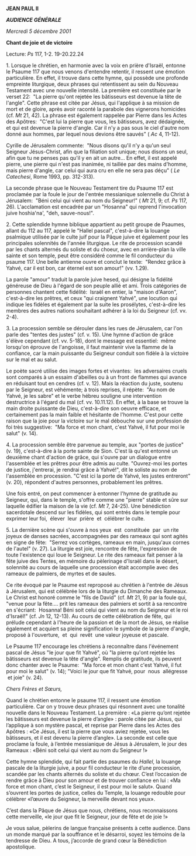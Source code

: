 **JEAN PAUL II**

***AUDIENCE GÉNÉRALE***

*Mercredi 5 décembre 2001*

**Chant de joie et de victoire**

Lecture:
*Ps* 117, 1-2. 19-20.22.24

1. Lorsque le chrétien, en harmonie avec la voix en prière d'Israël, entonne le Psaume 117 que nous venons d'entendre retentir, il ressent une émotion particulière. En effet, il trouve dans cette hymne, qui possède une profonde empreinte liturgique, deux phrases qui retentissent au sein du Nouveau Testament avec une nouvelle intensité. La première est constituée par le verset 22:  "La pierre qu'ont rejetée les bâtisseurs est devenue la tête de l'angle". Cette phrase est citée par Jésus, qui l'applique à sa mission de mort et de gloire, après avoir raconté la parabole des vignerons homicides (cf.
*Mt* 21, 42). La phrase est également rappelée par Pierre dans les Actes des Apôtres:  "C'est lui la pierre que vous, les bâtisseurs, avez dédaignée, et qui est devenue la pierre d'angle. Car il n'y a pas sous le ciel d'autre nom donné aux hommes, par lequel nous devions être sauvés" (
*Ac* 4, 11-12).

Cyrille de Jérusalem commente:  "Nous disons qu'il n'y a qu'un seul Seigneur Jésus-Christ, afin que la filiation soit unique; nous disons un seul, afin que tu ne penses pas qu'il y en ait un autre... En effet, il est appelé pierre, une pierre qui n'est pas inanimée, ni taillée par des mains d'homme, mais pierre d'angle, car celui qui aura cru en elle ne sera pas déçu" (
*Le Catechesi*, Rome 1993, pp. 312-313).

La seconde phrase que le Nouveau Testament tire du Psaume 117 est proclamée par la foule le jour de l'entrée messianique solennelle du Christ à Jérusalem:  "Béni celui qui vient au nom du Seigneur!" (
*Mt* 21, 9; cf.
*Ps* 117, 26). L'acclamation est encadrée par un "Hosanna" qui reprend l'invocation juive hoshia'na', "deh, sauve-nous!".

2. Cette splendide hymne biblique appartient au petit groupe de Psaumes, allant du 112 au 117, appelé le "Hallel pascal", c'est-à-dire la louange psalmique utilisée par le culte juif pour la Pâque juive et également pour les principales solennités de l'année liturgique. Le rite de procession scandé par les chants alternés du soliste et du choeur, avec en arrière-plan la ville sainte et son temple, peut être considéré comme le fil conducteur du psaume 117. Une belle antienne ouvre et conclut le texte:  "Rendez grâce à Yahvé, car il est bon, car éternel est son amour!" (vv. 1.29).

La parole "amour" traduit la parole juive hesed, qui désigne la fidélité généreuse de Dieu à l'égard de son peuple allié et ami. Trois catégories de personnes chantent cette fidélité:  Israël en entier, la "maison d'Aaron", c'est-à-dire les prêtres, et ceux "qui craignent Yahvé", une locution qui indique les fidèles et également par la suite les prosélytes, c'est-à-dire les membres des autres nations souhaitant adhérer à la loi du Seigneur (cf. vv. 2-4).

3. La procession semble se dérouler dans les rues de Jérusalem, car l'on parle des "tentes des justes" (cf. v. 15). Une hymne d'action de grâce s'élève cependant (cf. vv. 5-18), dont le message est essentiel:  même lorsqu'on éprouve de l'angoisse, il faut maintenir vive la flamme de la confiance, car la main puissante du Seigneur conduit son fidèle à la victoire sur le mal et au salut.

Le poète sacré utilise des images fortes et vivantes:  les adversaires cruels sont comparés à un essaim d'abeilles ou à un front de flammes qui avance en réduisant tout en cendres (cf. v. 12). Mais la réaction du juste, soutenu par le Seigneur, est véhémente; à trois reprises, il répète:  "Au nom de Yahvé, je les sabre" et le verbe hébreu souligne une intervention destructrice à l'égard du mal (cf. vv. 10.11.12). En effet, à la base se trouve la main droite puissante de Dieu, c'est-à-dire son oeuvre efficace, et certainement pas la main faible et hésitante de l'homme. C'est pour cette raison que la joie pour la victoire sur le mal débouche sur une profession de foi très suggestive:  "Ma force et mon chant, c'est Yahvé, il fut pour moi le salut" (v. 14).

4. La procession semble être parvenue au temple, aux "portes de justice" (v. 19), c'est-à-dire à la porte sainte de Sion. C'est là qu'est entonné un deuxième chant d'action de grâce, qui s'ouvre par un dialogue entre l'assemblée et les prêtres pour être admis au culte. "Ouvrez-moi les portes de justice, j'entrerai, je rendrai grâce à Yahvé!", dit le soliste au nom de l'assemblée en procession. "C'est ici la porte de Yahvé, les justes entreront" (v. 20), répondent d'autres personnes, probablement les prêtres.

Une fois entré, on peut commencer à entonner l'hymne de gratitude au Seigneur, qui, dans le temple, s'offre comme une "pierre" stable et sûre sur laquelle édifier la maison de la vie (cf. *Mt* 7, 24-25). Une bénédiction sacerdotale descend sur les fidèles, qui sont entrés dans le temple pour exprimer leur foi,  élever  leur  prière  et  célébrer le culte.

5. La dernière scène qui s'ouvre à nos yeux  est  constituée  par  un rite joyeux de danses sacrées, accompagnées par des rameaux qui sont agités en signe de fête:  "Serrez vos cortèges, rameaux en main, jusqu'aux cornes de l'autel" (v. 27). La liturgie est joie, rencontre de fête, l'expression de toute l'existence qui loue le Seigneur. Le rite des rameaux fait penser à la fête juive des Tentes, en mémoire du pèlerinage d'Israël dans le désert, solennité au cours de laquelle une procession était accomplie avec des rameaux de palmiers, de myrtes et de saules.

Ce rite évoqué par le Psaume est reproposé au chrétien à l'entrée de Jésus à Jérusalem, qui est célébrée lors de la liturgie du Dimanche des Rameaux. Le Christ est honoré comme le "fils de David" (cf. *Mt* 21, 9) par la foule qui, "venue pour la fête.... prit les rameaux des palmiers et sortit à sa rencontre en s'écriant:  Hosanna! Béni soit celui qui vient au nom du Seigneur et le roi d'Israël!" (cf. *Jn* 12, 12-13). Au cours de cette célébration de fête, qui prélude cependant à l'heure de la passion et de la mort de Jésus, se réalise également et acquiert sa pleine signification le symbole de la pierre d'angle, proposé à l'ouverture,  et  qui  revêt  une valeur joyeuse et pascale.

Le Psaume 117 encourage les chrétiens à reconnaître dans l'événement pascal de Jésus "le jour que fit Yahvé", où "la pierre qu'ont rejetée les bâtisseurs est devenue la tête d'angle". Remplis de gratitude, ils peuvent donc chanter avec le Psaume:  "Ma force et mon chant c'est Yahvé, il fut pour moi le salut" (v. 14); "Voici le jour que fit Yahvé, pour  nous  allégresse  et joie" (v. 24).

*Chers Frères et Sœurs,*

Quand le chrétien entonne le psaume 117, il ressent une émotion particulière. Car on y trouve deux phrases qui résonnent avec une tonalité nouvelle dans le Nouveau Testament. La première : «La pierre qu’ont rejetée les bâtisseurs est devenue la pierre d’angle» : parole citée par Jésus, qui l’applique à son mystère pascal, et reprise par Pierre dans les Actes des Apôtres : «Ce Jésus, il est la pierre que vous aviez rejetée, vous les bâtisseurs, et il est devenu la pierre d’angle». La seconde est celle que proclame la foule, à l’entrée messianique de Jésus à Jérusalem, le jour des Rameaux : «Béni soit celui qui vient au nom du Seigneur !»

Cette hymne splendide, qui fait partie des psaumes du *Hallel*, la louange pascale de la liturgie juive, a pour fil conducteur le rite d’une procession, scandée par les chants alternés du soliste et du chœur. C’est l’occasion de rendre grâce à Dieu pour son amour et de trouver confiance en lui : «Ma force et mon chant, c’est le Seigneur, il est pour moi le salut». Quand s’ouvrent les portes de justice, celles du Temple, la louange redouble pour célébrer «l’œuvre du Seigneur, la merveille devant nos yeux».

C’est dans la Pâque de Jésus que nous, chrétiens, nous reconnaissons cette merveille, «le jour que fit le Seigneur, jour de fête et de joie !»

Je vous salue, pèlerins de langue française présents à cette audience. Dans un monde marqué par la souffrance et le désarroi, soyez les témoins de la tendresse de Dieu. A tous, j’accorde de grand cœur la Bénédiction apostolique.